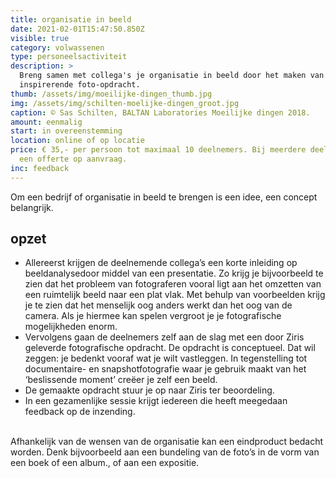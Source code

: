```yaml
---
title: organisatie in beeld
date: 2021-02-01T15:47:50.850Z
visible: true
category: volwassenen
type: personeelsactiviteit
description: >
  Breng samen met collega's je organisatie in beeld door het maken van een
  inspirerende foto-opdracht.
thumb: /assets/img/moeilijke-dingen_thumb.jpg
img: /assets/img/schilten-moelijke-dingen_groot.jpg
caption: © Sas Schilten, BALTAN Laboratories Moeilijke dingen 2018.
amount: eenmalig
start: in overeenstemming
location: online of op locatie
price: € 35,- per persoon tot maximaal 10 deelnemers. Bij meerdere deelnemers
  een offerte op aanvraag.
inc: feedback
---
```

Om een bedrijf of organisatie in beeld te brengen is een idee, een concept belangrijk. 

## **opzet**

* Allereerst krijgen de deelnemende collega’s een korte inleiding op beeldanalysedoor middel van een presentatie. Zo krijg je bijvoorbeeld te zien dat het probleem van fotograferen vooral ligt aan het omzetten van een ruimtelijk beeld naar een plat vlak. Met behulp van voorbeelden krijg je te zien dat het menselijk oog anders werkt dan het oog van de camera. Als je hiermee kan spelen vergroot je je fotografische mogelijkheden enorm.
* Vervolgens gaan de deelnemers zelf aan de slag met een door Ziris geleverde fotografische opdracht. De opdracht is conceptueel. Dat wil zeggen: je bedenkt vooraf wat je wilt vastleggen. In tegenstelling tot documentaire- en snapshotfotografie waar je gebruik maakt van het ‘beslissende moment’ creëer je zelf een beeld.
* De gemaakte opdracht stuur je op naar Ziris ter beoordeling.
* In een gezamenlijke sessie krijgt iedereen die heeft meegedaan feedback op de inzending.

\
Afhankelijk van de wensen van de organisatie kan een eindproduct bedacht worden. Denk bijvoorbeeld aan een bundeling van de foto’s in de vorm van een boek of een album., of aan een expositie.